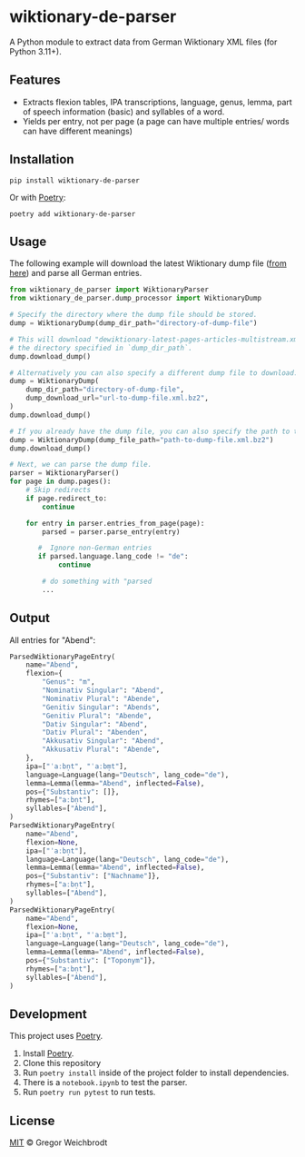 # wiktionary-de-parser

A Python module to extract data from German Wiktionary XML files (for Python 3.11+).

## Features

- Extracts flexion tables, IPA transcriptions, language, genus, lemma, part of speech information (basic) and syllables of a word.
- Yields per entry, not per page (a page can have multiple entries/ words can have different meanings)

## Installation

`pip install wiktionary-de-parser`

Or with [Poetry](https://python-poetry.org/):

`poetry add wiktionary-de-parser`

## Usage

The following example will download the latest Wiktionary dump file ([from here](https://dumps.wikimedia.org/dewiktionary/latest)) and parse all German entries.

```python
from wiktionary_de_parser import WiktionaryParser
from wiktionary_de_parser.dump_processor import WiktionaryDump

# Specify the directory where the dump file should be stored.
dump = WiktionaryDump(dump_dir_path="directory-of-dump-file")

# This will download "dewiktionary-latest-pages-articles-multistream.xml.bz2" to
# the directory specified in `dump_dir_path`.
dump.download_dump()

# Alternatively you can also specify a different dump file to download.
dump = WiktionaryDump(
    dump_dir_path="directory-of-dump-file",
    dump_download_url="url-to-dump-file.xml.bz2",
)
dump.download_dump()

# If you already have the dump file, you can also specify the path to the file.
dump = WiktionaryDump(dump_file_path="path-to-dump-file.xml.bz2")
dump.download_dump()

# Next, we can parse the dump file.
parser = WiktionaryParser()
for page in dump.pages():
    # Skip redirects
    if page.redirect_to:
        continue

    for entry in parser.entries_from_page(page):
        parsed = parser.parse_entry(entry)

       #  Ignore non-German entries
       if parsed.language.lang_code != "de":
            continue

        # do something with "parsed
        ...

```

## Output
All entries for "Abend":

```python
ParsedWiktionaryPageEntry(
    name="Abend",
    flexion={
        "Genus": "m",
        "Nominativ Singular": "Abend",
        "Nominativ Plural": "Abende",
        "Genitiv Singular": "Abends",
        "Genitiv Plural": "Abende",
        "Dativ Singular": "Abend",
        "Dativ Plural": "Abenden",
        "Akkusativ Singular": "Abend",
        "Akkusativ Plural": "Abende",
    },
    ipa=["ˈaːbn̩t", "ˈaːbm̩t"],
    language=Language(lang="Deutsch", lang_code="de"),
    lemma=Lemma(lemma="Abend", inflected=False),
    pos={"Substantiv": []},
    rhymes=["aːbn̩t"],
    syllables=["Abend"],
)
ParsedWiktionaryPageEntry(
    name="Abend",
    flexion=None,
    ipa=["ˈaːbn̩t"],
    language=Language(lang="Deutsch", lang_code="de"),
    lemma=Lemma(lemma="Abend", inflected=False),
    pos={"Substantiv": ["Nachname"]},
    rhymes=["aːbn̩t"],
    syllables=["Abend"],
)
ParsedWiktionaryPageEntry(
    name="Abend",
    flexion=None,
    ipa=["ˈaːbn̩t", "ˈaːbm̩t"],
    language=Language(lang="Deutsch", lang_code="de"),
    lemma=Lemma(lemma="Abend", inflected=False),
    pos={"Substantiv": ["Toponym"]},
    rhymes=["aːbn̩t"],
    syllables=["Abend"],
)

```

## Development
This project uses [Poetry](https://python-poetry.org/).

1. Install [Poetry](https://python-poetry.org/).
2. Clone this repository
3. Run `poetry install` inside of the project folder to install dependencies.
4. There is a `notebook.ipynb` to test the parser.
5. Run `poetry run pytest` to run tests.

## License

[MIT](https://github.com/gambolputty/wiktionary-de-parser/blob/master/LICENSE.md) © Gregor Weichbrodt
